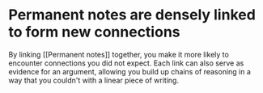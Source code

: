 # Permanent notes are densely linked to form new connections
By linking [[Permanent notes]] together, you make it more likely to encounter connections you did not expect. Each link can also serve as evidence for an argument, allowing you build up chains of reasoning in a way that you couldn't with a linear piece of writing.